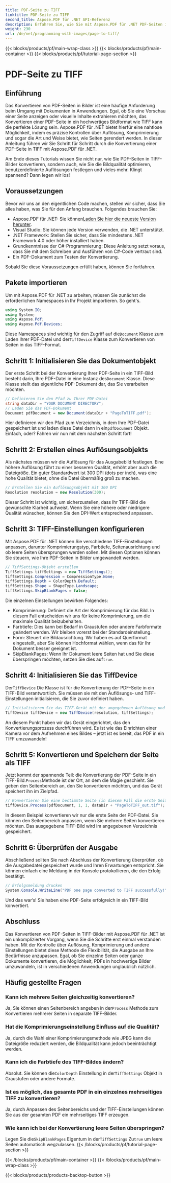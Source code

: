 ```yaml
---
title: PDF-Seite zu TIFF
linktitle: PDF-Seite zu TIFF
second_title: Aspose.PDF für .NET API-Referenz
description: Erfahren Sie, wie Sie mit Aspose.PDF für .NET PDF-Seiten in hochwertige TIFF-Bilder konvertieren. Diese Schritt-für-Schritt-Anleitung behandelt Auflösung, Komprimierung und mehr.
weight: 230
url: /de/net/programming-with-images/page-to-tiff/
---
```


{{< blocks/products/pf/main-wrap-class >}}
{{< blocks/products/pf/main-container >}}
{{< blocks/products/pf/tutorial-page-section >}}

# PDF-Seite zu TIFF

## Einführung

Das Konvertieren von PDF-Seiten in Bilder ist eine häufige Anforderung beim Umgang mit Dokumenten in Anwendungen. Egal, ob Sie eine Vorschau einer Seite anzeigen oder visuelle Inhalte extrahieren möchten, das Konvertieren einer PDF-Seite in ein hochwertiges Bildformat wie TIFF kann die perfekte Lösung sein. Aspose.PDF für .NET bietet hierfür eine nahtlose Möglichkeit, indem es präzise Kontrollen über Auflösung, Komprimierung und sogar die Art und Weise bietet, wie Seiten gerendert werden. In dieser Anleitung führen wir Sie Schritt für Schritt durch die Konvertierung einer PDF-Seite in TIFF mit Aspose.PDF für .NET.

Am Ende dieses Tutorials wissen Sie nicht nur, wie Sie PDF-Seiten in TIFF-Bilder konvertieren, sondern auch, wie Sie die Bildqualität optimieren, benutzerdefinierte Auflösungen festlegen und vieles mehr. Klingt spannend? Dann legen wir los!

## Voraussetzungen

Bevor wir uns an den eigentlichen Code machen, stellen wir sicher, dass Sie alles haben, was Sie für den Anfang brauchen. Folgendes brauchen Sie:

-  Aspose.PDF für .NET: Sie können[Laden Sie hier die neueste Version herunter](https://releases.aspose.com/pdf/net/).
- Visual Studio: Sie können jede Version verwenden, die .NET unterstützt.
- .NET Framework: Stellen Sie sicher, dass Sie mindestens .NET Framework 4.0 oder höher installiert haben.
- Grundkenntnisse der C#-Programmierung: Diese Anleitung setzt voraus, dass Sie mit dem Schreiben und Ausführen von C#-Code vertraut sind.
- Ein PDF-Dokument zum Testen der Konvertierung.

Sobald Sie diese Voraussetzungen erfüllt haben, können Sie fortfahren.

## Pakete importieren

Um mit Aspose.PDF für .NET zu arbeiten, müssen Sie zunächst die erforderlichen Namespaces in Ihr Projekt importieren. So geht's.

```csharp
using System.IO;
using System;
using Aspose.Pdf;
using Aspose.Pdf.Devices;
```

 Diese Namespaces sind wichtig für den Zugriff auf die`Document` Klasse zum Laden Ihrer PDF-Datei und der`TiffDevice` Klasse zum Konvertieren von Seiten in das TIFF-Format.

## Schritt 1: Initialisieren Sie das Dokumentobjekt

 Der erste Schritt bei der Konvertierung Ihrer PDF-Seite in ein TIFF-Bild besteht darin, Ihre PDF-Datei in eine Instanz des`Document` Klasse. Diese Klasse stellt das eigentliche PDF-Dokument dar, das Sie verarbeiten möchten.

```csharp
// Definieren Sie den Pfad zu Ihrer PDF-Datei
string dataDir = "YOUR DOCUMENT DIRECTORY";
// Laden Sie das PDF-Dokument
Document pdfDocument = new Document(dataDir + "PageToTIFF.pdf");
```

 Hier definieren wir den Pfad zum Verzeichnis, in dem Ihre PDF-Datei gespeichert ist und laden diese Datei dann in ein`pdfDocument` Objekt. Einfach, oder? Fahren wir nun mit dem nächsten Schritt fort!

## Schritt 2: Erstellen eines Auflösungsobjekts

Als nächstes müssen wir die Auflösung für das Ausgabebild festlegen. Eine höhere Auflösung führt zu einer besseren Qualität, erhöht aber auch die Dateigröße. Ein guter Standardwert ist 300 DPI (dots per inch), was eine hohe Qualität bietet, ohne die Datei übermäßig groß zu machen.

```csharp
// Erstellen Sie ein Auflösungsobjekt mit 300 DPI
Resolution resolution = new Resolution(300);
```

Dieser Schritt ist wichtig, um sicherzustellen, dass Ihr TIFF-Bild die gewünschte Klarheit aufweist. Wenn Sie eine höhere oder niedrigere Qualität wünschen, können Sie den DPI-Wert entsprechend anpassen.

## Schritt 3: TIFF-Einstellungen konfigurieren

Mit Aspose.PDF für .NET können Sie verschiedene TIFF-Einstellungen anpassen, darunter Komprimierungstyp, Farbtiefe, Seitenausrichtung und ob leere Seiten übersprungen werden sollen. Mit diesen Optionen können Sie steuern, wie Ihre PDF-Seiten in Bilder umgewandelt werden.

```csharp
// TiffSettings-Objekt erstellen
TiffSettings tiffSettings = new TiffSettings();
tiffSettings.Compression = CompressionType.None;
tiffSettings.Depth = ColorDepth.Default;
tiffSettings.Shape = ShapeType.Landscape;
tiffSettings.SkipBlankPages = false;
```

Die einzelnen Einstellungen bewirken Folgendes:
- Komprimierung: Definiert die Art der Komprimierung für das Bild. In diesem Fall entscheiden wir uns für keine Komprimierung, um die maximale Qualität beizubehalten.
- Farbtiefe: Dies kann bei Bedarf in Graustufen oder andere Farbformate geändert werden. Wir bleiben vorerst bei der Standardeinstellung.
- Form: Steuert die Bildausrichtung. Wir haben es auf Querformat eingestellt, aber Sie können Hochformat wählen, wenn das für Ihr Dokument besser geeignet ist.
-  SkipBlankPages: Wenn Ihr Dokument leere Seiten hat und Sie diese überspringen möchten, setzen Sie dies auf`true`.

## Schritt 4: Initialisieren Sie das TiffDevice

 Der`TiffDevice` Die Klasse ist für die Konvertierung der PDF-Seite in ein TIFF-Bild verantwortlich. Sie müssen sie mit den Auflösungs- und TIFF-Einstellungen initialisieren, die Sie zuvor definiert haben.

```csharp
// Initialisieren Sie das TIFF-Gerät mit der angegebenen Auflösung und den angegebenen Einstellungen
TiffDevice tiffDevice = new TiffDevice(resolution, tiffSettings);
```

An diesem Punkt haben wir das Gerät eingerichtet, das den Konvertierungsprozess durchführen wird. Es ist wie das Einrichten einer Kamera vor dem Aufnehmen eines Bildes – jetzt ist es bereit, das PDF in ein TIFF umzuwandeln!

## Schritt 5: Konvertieren und Speichern der Seite als TIFF

 Jetzt kommt der spannende Teil: die Konvertierung der PDF-Seite in ein TIFF-Bild.`Process`Methode ist der Ort, an dem die Magie geschieht. Sie geben den Seitenbereich an, den Sie konvertieren möchten, und das Gerät speichert ihn im Zielpfad.

```csharp
// Konvertieren Sie eine bestimmte Seite (in diesem Fall die erste Seite) und speichern Sie sie als TIFF
tiffDevice.Process(pdfDocument, 1, 1, dataDir + "PageToTIFF_out.tif");
```

In diesem Beispiel konvertieren wir nur die erste Seite der PDF-Datei. Sie können den Seitenbereich anpassen, wenn Sie mehrere Seiten konvertieren möchten. Das ausgegebene TIFF-Bild wird im angegebenen Verzeichnis gespeichert.

## Schritt 6: Überprüfen der Ausgabe

Abschließend sollten Sie nach Abschluss der Konvertierung überprüfen, ob die Ausgabedatei gespeichert wurde und Ihren Erwartungen entspricht. Sie können einfach eine Meldung in der Konsole protokollieren, die den Erfolg bestätigt.

```csharp
// Erfolgsmeldung drucken
System.Console.WriteLine("PDF one page converted to TIFF successfully!");
```

Und das war’s! Sie haben eine PDF-Seite erfolgreich in ein TIFF-Bild konvertiert.

## Abschluss

Das Konvertieren von PDF-Seiten in TIFF-Bilder mit Aspose.PDF für .NET ist ein unkomplizierter Vorgang, wenn Sie die Schritte erst einmal verstanden haben. Mit der Kontrolle über Auflösung, Komprimierung und andere Einstellungen bietet diese Methode die Flexibilität, die Ausgabe an Ihre Bedürfnisse anzupassen. Egal, ob Sie einzelne Seiten oder ganze Dokumente konvertieren, die Möglichkeit, PDFs in hochwertige Bilder umzuwandeln, ist in verschiedenen Anwendungen unglaublich nützlich.

## Häufig gestellte Fragen

### Kann ich mehrere Seiten gleichzeitig konvertieren?
 Ja, Sie können einen Seitenbereich angeben in der`Process` Methode zum Konvertieren mehrerer Seiten in separate TIFF-Bilder.

### Hat die Komprimierungseinstellung Einfluss auf die Qualität?
Ja, durch die Wahl einer Komprimierungsmethode wie JPEG kann die Dateigröße reduziert werden, die Bildqualität kann jedoch beeinträchtigt werden.

### Kann ich die Farbtiefe des TIFF-Bildes ändern?
 Absolut. Sie können die`ColorDepth` Einstellung in der`TiffSettings` Objekt in Graustufen oder andere Formate.

### Ist es möglich, das gesamte PDF in ein einzelnes mehrseitiges TIFF zu konvertieren?
Ja, durch Anpassen des Seitenbereichs und der TIFF-Einstellungen können Sie aus der gesamten PDF ein mehrseitiges TIFF erzeugen.

### Wie kann ich bei der Konvertierung leere Seiten überspringen?
 Legen Sie die`SkipBlankPages` Eigentum in der`TiffSettings` Zu`true` um leere Seiten automatisch wegzulassen.
{{< /blocks/products/pf/tutorial-page-section >}}

{{< /blocks/products/pf/main-container >}}
{{< /blocks/products/pf/main-wrap-class >}}

{{< blocks/products/products-backtop-button >}}
